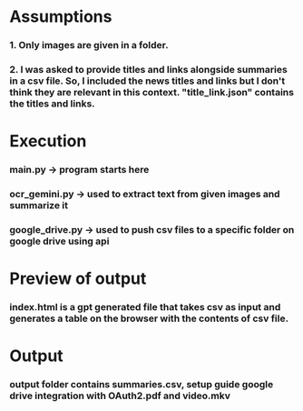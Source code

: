 # Assumptions

### 1. Only images are given in a folder.
### 2. I was asked to provide titles and links alongside summaries in a csv file. So, I included the news titles and links but I don't think they are relevant in this context. "title_link.json" contains the titles and links.

# Execution

### main.py -> program starts here
### ocr_gemini.py -> used to extract text from given images and summarize it
### google_drive.py -> used to push csv files to a specific folder on google drive using api

# Preview of output

### index.html is a gpt generated file that takes csv as input and generates a table on the browser with the contents of csv file.

# Output

### output folder contains summaries.csv, setup guide google drive integration with OAuth2.pdf and video.mkv
